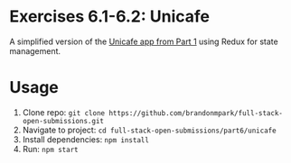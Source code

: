 # Exercises 6.1-6.2: Unicafe

A simplified version of the [Unicafe app from Part 1](https://github.com/brandonmpark/full-stack-open-submissions/tree/main/Part1/Unicafe) using Redux for state management.

# Usage

1. Clone repo: `git clone https://github.com/brandonmpark/full-stack-open-submissions.git`
2. Navigate to project: `cd full-stack-open-submissions/part6/unicafe`
3. Install dependencies: `npm install`
4. Run: `npm start`